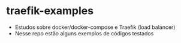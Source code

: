 # traefik-examples

 - Estudos sobre docker/docker-compose e Traefik (load balancer)
 - Nesse repo estão alguns exemplos de códigos testados